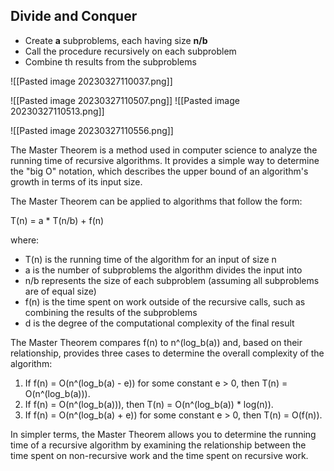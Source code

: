 ## Divide and Conquer
- Create **a** subproblems, each having size **n/b**
- Call the procedure recursively on each subproblem
- Combine th results from the subproblems

![[Pasted image 20230327110037.png]]


![[Pasted image 20230327110507.png]]
![[Pasted image 20230327110513.png]]

![[Pasted image 20230327110556.png]]

The Master Theorem is a method used in computer science to analyze the running time of recursive algorithms. It provides a simple way to determine the "big O" notation, which describes the upper bound of an algorithm's growth in terms of its input size.

The Master Theorem can be applied to algorithms that follow the form:

T(n) = a * T(n/b) + f(n)

where:

-   T(n) is the running time of the algorithm for an input of size n
-   a is the number of subproblems the algorithm divides the input into
-   n/b represents the size of each subproblem (assuming all subproblems are of equal size)
-   f(n) is the time spent on work outside of the recursive calls, such as combining the results of the subproblems
- d is the degree of the computational complexity of the final result

The Master Theorem compares f(n) to n^(log_b(a)) and, based on their relationship, provides three cases to determine the overall complexity of the algorithm:

1.  If f(n) = O(n^(log_b(a) - e)) for some constant e > 0, then T(n) = O(n^(log_b(a))).
2.  If f(n) = O(n^(log_b(a))), then T(n) = O(n^(log_b(a)) * log(n)).
3.  If f(n) = O(n^(log_b(a) + e)) for some constant e > 0, then T(n) = O(f(n)).

In simpler terms, the Master Theorem allows you to determine the running time of a recursive algorithm by examining the relationship between the time spent on non-recursive work and the time spent on recursive work.
